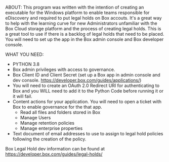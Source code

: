 ABOUT:
This program was written with the intention of creating an executable for the Windows platform to enable teams responsible for eDiscovery and required to put legal holds on Box accouts.
It's a great way to help with the learning curve for new Administrators unfamiliar with the Box Cloud storage platform and the process of creating legal holds. This is a great tool to use
if there is a backlog of legal holds that need to be placed. You will need to set up the app in the Box admin console and Box developer console. 

WHAT YOU NEED:
- PYTHON 3.8
- Box admin privileges with access to governance.
- Box Client ID and Client Secret (set up a Box app in admin console and dev console. https://developer.box.com/guides/applications/)
- You will need to create an OAuth 2.0 Redirect URI for authenticating to Box and you WILL need to add it to the Python Code before running it or it will fail.
- Content actions for your application. You will need to open a ticket with Box to enable governance for the that app.
  - Read all files and folders stored in Box
  - Manage Users
  - Manage retention policies
  - Manage enterprise properties
- Text document of email addresses to use to assign to legal hold policies following the creation of the policy.

Box Legal Hold dev information can be found at https://developer.box.com/guides/legal-holds/

